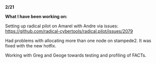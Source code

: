 **2/21**

**What I have been working on:**

Setting up radical pilot on Amarel with Andre via issues: https://github.com/radical-cybertools/radical.pilot/issues/2079

Had problems with allocating more than one node on stampede2. It was fixed with the new hotfix.

Working with Greg and Geoge towards testing and profiling of FACTs.
